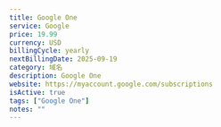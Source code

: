 ```yaml
---
title: Google One
service: Google
price: 19.99
currency: USD
billingCycle: yearly
nextBillingDate: 2025-09-19
category: 域名
description: Google One
website: https://myaccount.google.com/subscriptions
isActive: true
tags: ["Google One"]
notes: ""
---
```

<!-- 
# Adobe Creative Cloud 订阅

Adobe Creative Cloud 提供完整的创意工具套件，包括 Photoshop、Illustrator、Premiere Pro 等。

## 包含软件
- Photoshop
- Illustrator
- Premiere Pro
- After Effects
- InDesign
- Lightroom
- 以及更多创意应用

## 使用情况
主要用于图片编辑和视频制作，每周使用约10小时。 -->
